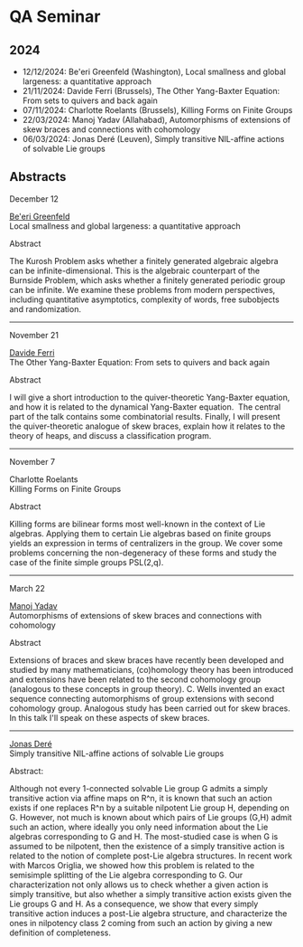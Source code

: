 # QA Seminar

## 2024

*   12/12/2024: Be'eri Greenfeld (Washington), Local smallness and global largeness: a quantitative approach  
*   21/11/2024: Davide Ferri (Brussels), The Other Yang-Baxter Equation: From sets to quivers and back again
*   07/11/2024: Charlotte Roelants (Brussels), Killing Forms on Finite Groups
*   22/03/2024: Manoj Yadav (Allahabad), Automorphisms of extensions of skew braces and connections with cohomology
*   06/03/2024: Jonas Deré (Leuven), Simply transitive NIL-affine actions of solvable Lie groups

## Abstracts

December 12

[Be'eri Greenfeld](https://sites.google.com/view/beeri-greenfeld)  
Local smallness and global largeness: a quantitative approach

Abstract

The Kurosh Problem asks whether a finitely generated algebraic algebra can be infinite-dimensional. This is the algebraic counterpart of the Burnside Problem, which asks whether a finitely generated periodic group can be infinite. We examine these problems from modern perspectives, including quantitative asymptotics, complexity of words, free subobjects and randomization.

* * *


November 21

[Davide Ferri](https://sites.google.com/view/davide-ferri/)  
The Other Yang-Baxter Equation: From sets to quivers and back again

Abstract

I will give a short introduction to the quiver-theoretic Yang-Baxter equation, and how it is related to the dynamical Yang-Baxter equation.  The central part of the talk contains some combinatorial results. Finally, I will present the quiver-theoretic analogue of skew braces, explain how it relates to the theory of heaps, and discuss a classification program.

* * *


November 7

Charlotte Roelants  
Killing Forms on Finite Groups

Abstract

Killing forms are bilinear forms most well-known in the context of Lie algebras. Applying them to certain Lie algebras based on finite groups yields an expression in terms of centralizers in the group. We cover some problems concerning the non-degeneracy of these forms and study the case of the finite simple groups PSL(2,q).

* * *

March 22

[Manoj Yadav](https://www.hri.res.in/~myadav/frame_1.htm)  
Automorphisms of extensions of skew braces and connections with cohomology

Abstract  

Extensions of braces and skew braces have recently been developed and studied by many mathematicians, (co)homology theory has been introduced and extensions have been related to the second cohomology group (analogous to these concepts in group theory). C. Wells invented an exact sequence connecting automorphisms of group extensions with second cohomology group. Analogous study has been carried out for skew braces. In this talk I'll speak on these aspects of skew braces.

* * *

[Jonas Deré](https://kulak.kuleuven.be/~u0065077/)  
Simply transitive NIL-affine actions of solvable Lie groups
 
Abstract:

Although not every 1-connected solvable Lie group G admits a simply transitive action via affine maps on R^n, it is known that such an action exists if one replaces R^n by a suitable nilpotent Lie group H, depending on G. However, not much is known about which pairs of Lie groups (G,H) admit such an action, where ideally you only need information about the Lie algebras corresponding to G and H. The most-studied case is when G is assumed to be nilpotent, then the existence of a simply transitive action is related to the notion of complete post-Lie algebra structures.
In recent work with Marcos Origlia, we showed how this problem is related to the semisimple splitting of the Lie algebra corresponding to G. Our characterization not only allows us to check whether a given action is simply transitive, but also whether a simply transitive action exists given the Lie groups G and H. As a consequence, we show that every simply transitive action induces a post-Lie algebra structure, and characterize the ones in nilpotency class 2 coming from such an action by giving a new definition of completeness.
 
